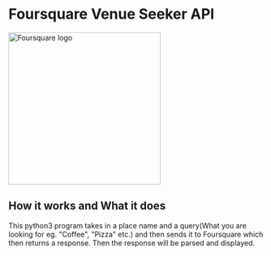 # Foursquare Venue Seeker API

<a href="https://developer.foursquare.com/docs/api">
  <img src="https://encrypted-tbn0.gstatic.com/images?q=tbn:ANd9GcQoeXst0frfv3ZFYRTsY5rX78uxQV8UyyyDrErNVmeJ_HT_9pMY" width="300" alt="Foursquare logo">
</a>



## How it works and What it does
This python3 program takes in a place name and a query(What you are looking
for eg. "Coffee", "Pizza" etc.)
and then sends it to Foursquare which then returns a response.
Then the response will be parsed and displayed.



